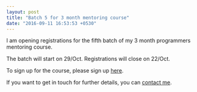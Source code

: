 ```yaml
---
layout: post
title: "Batch 5 for 3 month mentoring course"
date: "2016-09-11 16:53:53 +0530"
---
```


I am opening registrations for the fifth batch of my 3 month
programmers mentoring course. 

The batch will start on 29/Oct. Registrations will close on 22/Oct. 

To sign up for the course, please sign up [here](https://goo.gl/forms/lLTcHpvS3lnQfXIS2).

If you want to get in touch for further details, you can [contact me](http://thelycaeum.in/contact.html). 
